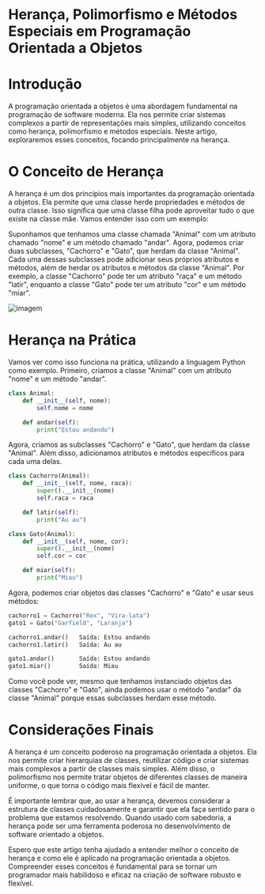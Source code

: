 
# Herança, Polimorfismo e Métodos Especiais em Programação Orientada a Objetos

# Introdução

A programação orientada a objetos é uma abordagem fundamental na programação de software moderna. Ela nos permite criar sistemas complexos a partir de representações mais simples, utilizando conceitos como herança, polimorfismo e métodos especiais. Neste artigo, exploraremos esses conceitos, focando principalmente na herança.

# O Conceito de Herança

A herança é um dos princípios mais importantes da programação orientada a objetos. Ela permite que uma classe herde propriedades e métodos de outra classe. Isso significa que uma classe filha pode aproveitar tudo o que existe na classe mãe. Vamos entender isso com um exemplo:

Suponhamos que tenhamos uma classe chamada \"Animal\" com um atributo chamado \"nome\" e um método chamado \"andar\". Agora, podemos criar duas subclasses, \"Cachorro\" e \"Gato\", que herdam da classe \"Animal\". Cada uma dessas subclasses pode adicionar seus próprios atributos e métodos, além de herdar os atributos e métodos da classe \"Animal\". Por exemplo, a classe \"Cachorro\" pode ter um atributo \"raça\" e um método \"latir\", enquanto a classe \"Gato\" pode ter um atributo \"cor\" e um método \"miar\". 

![imagem](../img/heranca.jpg)

# Herança na Prática

Vamos ver como isso funciona na prática, utilizando a linguagem Python como exemplo. Primeiro, criamos a classe \"Animal\" com um atributo \"nome\" e um método \"andar\". 

```python
class Animal:
    def __init__(self, nome):
        self.nome = nome

    def andar(self):
        print("Estou andando")
```

Agora, criamos as subclasses \"Cachorro\" e \"Gato\", que herdam da classe \"Animal\". Além disso, adicionamos atributos e métodos específicos para cada uma delas.

```python
class Cachorro(Animal):
    def __init__(self, nome, raca):
        super().__init__(nome)
        self.raca = raca

    def latir(self):
        print("Au au")

class Gato(Animal):
    def __init__(self, nome, cor):
        super().__init__(nome)
        self.cor = cor

    def miar(self):
        print("Miau")
```

Agora, podemos criar objetos das classes \"Cachorro\" e \"Gato\" e usar seus métodos:

```python
cachorro1 = Cachorro("Rex", "Vira-lata")
gato1 = Gato("Garfield", "Laranja")

cachorro1.andar()   Saída: Estou andando
cachorro1.latir()   Saída: Au au

gato1.andar()       Saída: Estou andando
gato1.miar()        Saída: Miau
```

Como você pode ver, mesmo que tenhamos instanciado objetos das classes \"Cachorro\" e \"Gato\", ainda podemos usar o método \"andar\" da classe \"Animal\" porque essas subclasses herdam esse método.

# Considerações Finais

A herança é um conceito poderoso na programação orientada a objetos. Ela nos permite criar hierarquias de classes, reutilizar código e criar sistemas mais complexos a partir de classes mais simples. Além disso, o polimorfismo nos permite tratar objetos de diferentes classes de maneira uniforme, o que torna o código mais flexível e fácil de manter.

É importante lembrar que, ao usar a herança, devemos considerar a estrutura de classes cuidadosamente e garantir que ela faça sentido para o problema que estamos resolvendo. Quando usado com sabedoria, a herança pode ser uma ferramenta poderosa no desenvolvimento de software orientado a objetos.

Espero que este artigo tenha ajudado a entender melhor o conceito de herança e como ele é aplicado na programação orientada a objetos. Compreender esses conceitos é fundamental para se tornar um programador mais habilidoso e eficaz na criação de software robusto e flexível.
 
